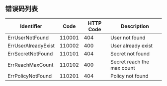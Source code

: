## 错误码列表

| Identifier | Code | HTTP Code | Description |
| ---------- | ---- | --------- | ----------- |
| ErrUserNotFound | 110001 | 404 | User not found |
| ErrUserAlreadyExist | 110002 | 400 | User already exist |
| ErrSecretNotFound | 110101 | 404 | Secret not found |
| ErrReachMaxCount | 110102 | 400 | Secret reach the max count |
| ErrPolicyNotFound | 110201 | 404 | Policy not found |

